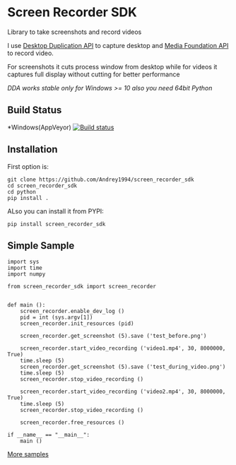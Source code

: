 # Screen Recorder SDK
Library to take screenshots and record videos

I use [Desktop Duplication API](https://docs.microsoft.com/en-us/windows/desktop/direct3ddxgi/desktop-dup-api) to capture desktop and [Media Foundation API](https://docs.microsoft.com/en-us/windows/desktop/medfound/media-foundation-platform-apis) to record video.

For screenshots it cuts process window from desktop while for videos it captures full display without cutting for better performance

*DDA works stable only for Windows >= 10 also you need 64bit Python*

## Build Status
*Windows(AppVeyor)
[![Build status](https://ci.appveyor.com/api/projects/status/3wnq5b1ipackukbc/branch/master?svg=true)](https://ci.appveyor.com/project/Andrey1994/screen-recorder-sdk/branch/master)

## Installation

First option is:
```
git clone https://github.com/Andrey1994/screen_recorder_sdk
cd screen_recorder_sdk
cd python
pip install .
```
ALso you can install it from PYPI:
```
pip install screen_recorder_sdk
```

## Simple Sample

```
import sys
import time
import numpy

from screen_recorder_sdk import screen_recorder


def main ():
    screen_recorder.enable_dev_log ()
    pid = int (sys.argv[1])
    screen_recorder.init_resources (pid)

    screen_recorder.get_screenshot (5).save ('test_before.png')

    screen_recorder.start_video_recording ('video1.mp4', 30, 8000000, True)
    time.sleep (5)
    screen_recorder.get_screenshot (5).save ('test_during_video.png')
    time.sleep (5)
    screen_recorder.stop_video_recording ()

    screen_recorder.start_video_recording ('video2.mp4', 30, 8000000, True)
    time.sleep (5)
    screen_recorder.stop_video_recording ()

    screen_recorder.free_resources ()

if __name__ == "__main__":
    main ()
```

[More samples](https://github.com/Andrey1994/screen_recorder_sdk/tree/master/python/example)

